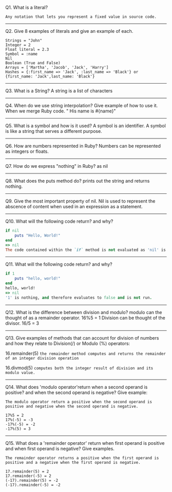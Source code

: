 Q1. What is a literal?

```
Any notation that lets you represent a fixed value in source code.
```

***

Q2. Give 8 examples of literals and give an example of each.
```
Strings = "John"
Integer = 2
Float literal = 2.3
Symbol = :name
Nil
Boolean (True and False)
Arrays = ['Martha', 'Jacob', 'Jack', 'Harry']
Hashes = {:first_name => 'Jack', :last_name => 'Black'} or {first_name: 'Jack',last_name: 'Black'}
```

***
 Q3. What is a String?
 A string is a list of characters

***

Q4. When do we use string interpolation? Give example of how to use it.
When we merge Ruby code. " His name is #{name}"

***

Q5. What is a symbol and how is it used?
A symbol is an identifier. A symbol is like a string that serves a different purpose.


***

Q6. How are numbers represented in Ruby?
Numbers can be represented as integers or floats.

***

Q7. How do we express "nothing" in Ruby?
as nil

***

Q8. What does the puts method do?
prints out the string and returns nothing.

***

Q9. Give the most important property of nil.
Nil is used to represent the abscence of content when used in an expression as a statement.

***

Q10. What will the following code return? and why?

```ruby
if nil
    puts "Hello, World!"
end
=> nil
The code contained within the `if` method is not evaluated as 'nil' is evaluated as false.
```

***

Q11. What will the following code return? and why?

```ruby
if 1
    puts "hello, world!"
end
hello, world!
=> nil
'1' is nothing, and therefore evaluates to false and is not run.
```

***

Q12. What is the difference between division and modulo?
modulo can the thought of as a remainder operator. 16%5 = 1
Division can be thought of the divisor. 16/5 = 3

***

Q13. Give examples of methods that can account for division of numbers and how they relate to Division(/) or Modulo (%) operators:

16.remainder(5)
```the remainder method computes and returns the remainder of an integer division operation```

16.divmod(5)
```computes both the integer result of division and its modulo value.```

***

Q14. What does 'modulo operator'return when a second operand is positive? and when the second operand is negative? Give example:
```
The modulo operator return a positive when the second operand is positive and negative when the second operand is negative.

17%5 = 2
17%(-5) = -3
-17%(-5) = -2
-17%(5) = 3

```

***

Q15. What does a 'remainder operator' return when first operand is positive and when first operand is negative? Give examples.
```
The remainder operator returns a positive when the first operand is positive and a negative when the first operand is negative.

17.remainder(5) = 2
17.remainder(-5) = 2
(-17).remainder(5) = -2
(-17).remainder(-5) = -2

```
